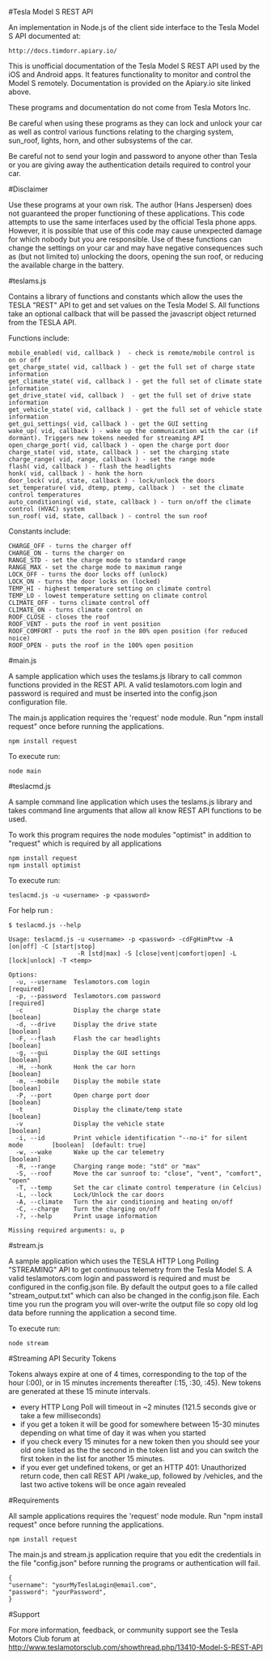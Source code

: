 #Tesla Model S REST API

An implementation in Node.js of the client side interface to the Tesla Model S API documented at: 

	http://docs.timdorr.apiary.io/

This is unofficial documentation of the Tesla Model S REST API used by the iOS and Android apps. It features functionality to monitor and control the Model S remotely. Documentation is provided on the Apiary.io site linked above.

These programs and documentation do not come from Tesla Motors Inc.

Be careful when using these programs as they can lock and unlock your car as well as control various functions relating to the charging system, sun_roof, lights, horn, and other subsystems of the car.

Be careful not to send your login and password to anyone other than Tesla or you are giving away the authentication details required to control your car.

#Disclaimer

Use these programs at your own risk. The author (Hans Jespersen) does not guaranteed the proper functioning of these applications. This code attempts to use the same interfaces used by the official Tesla phone apps. However, it is possible that use of this code may cause unexpected damage for which nobody but you are responsible. Use of these functions can change the settings on your car and may have negative consequences such as (but not limited to) unlocking the doors, opening the sun roof, or reducing the available charge in the battery.

#teslams.js 

Contains a library of functions and constants which allow the uses the TESLA "REST" API to get and set values on the Tesla Model S. 
All functions take an optional callback that will be passed the javascript object returned from the TESLA API.

Functions include:

	mobile_enabled( vid, callback )  - check is remote/mobile control is on or off
	get_charge_state( vid, callback ) - get the full set of charge state information
	get_climate_state( vid, callback ) - get the full set of climate state information 
	get_drive_state( vid, callback )  - get the full set of drive state information
	get_vehicle_state( vid, callback ) - get the full set of vehicle state information 
	get_gui_settings( vid, callback ) - get the GUI setting
	wake_up( vid, callback ) - wake up the communication with the car (if dormant). Triggers new tokens needed for streaming API
	open_charge_port( vid, callback ) - open the charge port door 
	charge_state( vid, state, callback ) - set the charging state 
	charge_range( vid, range, callback ) - set the range mode 
	flash( vid, callback ) - flash the headlights 
	honk( vid, callback ) - honk the horn 
	door_lock( vid, state, callback ) - lock/unlock the doors 
	set_temperature( vid, dtemp, ptemp, callback )  - set the climate control temperatures
	auto_conditioning( vid, state, callback ) - turn on/off the climate control (HVAC) system
	sun_roof( vid, state, callback ) - control the sun roof 

Constants include:

	CHARGE_OFF - turns the charger off
	CHARGE_ON - turns the charger on
	RANGE_STD - set the charge mode to standard range
	RANGE_MAX - set the charge mode to maximum range
	LOCK_OFF - turns the door locks off (unlock)
	LOCK_ON - turns the door locks on (locked)
	TEMP_HI - highest temperature setting on climate control
	TEMP_LO - lowest temperature setting on climate control
	CLIMATE_OFF - turns climate control off
	CLIMATE_ON - turns climate control on
	ROOF_CLOSE - closes the roof
	ROOF_VENT - puts the roof in vent position
	ROOF_COMFORT - puts the roof in the 80% open position (for reduced noice)
	ROOF_OPEN - puts the roof in the 100% open position

#main.js

A sample application which uses the teslams.js library to call common functions provided in the REST API.
A valid teslamotors.com login and password is required and must be inserted into the config.json configuration file.

The main.js application requires the 'request' node module. Run "npm install request" once before running the applications.

	npm install request

To execute run: 

	node main

#teslacmd.js

A sample command line application which uses the teslams.js library and takes command line arguments that allow all know REST API functions to be used.

To work this program requires the node modules "optimist" in addition to "request" which is required by all applications
	
	npm install request
	npm install optimist

To execute run:

	teslacmd.js -u <username> -p <password>

For help run :

	$ teslacmd.js --help

	Usage: teslacmd.js -u <username> -p <password> -cdFgHimPtvw -A [on|off] -C [start|stop] 
	                   -R [std|max] -S [close|vent|comfort|open] -L [lock|unlock] -T <temp>

	Options:
	  -u, --username  Teslamotors.com login                                        [required]
	  -p, --password  Teslamotors.com password                                     [required]
	  -c              Display the charge state                                     [boolean]
	  -d, --drive     Display the drive state                                      [boolean]
	  -F, --flash     Flash the car headlights                                     [boolean]
	  -g, --gui       Display the GUI settings                                     [boolean]
	  -H, --honk      Honk the car horn                                            [boolean]
	  -m, --mobile    Display the mobile state                                     [boolean]
	  -P, --port      Open charge port door                                        [boolean]
	  -t              Display the climate/temp state                               [boolean]
	  -v              Display the vehicle state                                    [boolean]
	  -i, --id        Print vehicle identification "--no-i" for silent mode        [boolean]  [default: true]
	  -w, --wake      Wake up the car telemetry                                    [boolean]
	  -R, --range     Charging range mode: "std" or "max"                        
	  -S, --roof      Move the car sunroof to: "close", "vent", "comfort", "open"
	  -T, --temp      Set the car climate control temperature (in Celcius)       
	  -L, --lock      Lock/Unlock the car doors                                  
	  -A, --climate   Turn the air conditioning and heating on/off               
	  -C, --charge    Turn the charging on/off                                   
	  -?, --help      Print usage information                                    
	
	Missing required arguments: u, p
	
#stream.js 

A sample application which uses the TESLA HTTP Long Polling "STREAMING" API to get continuous telemetry from the Tesla Model S. 
A valid teslamotors.com login and password is required and must be configured in the config.json file. 
By default the output goes to a file called "stream_output.txt" which can also be changed in the config.json file. Each time you run the program you will over-write the output file so copy old log data before running the application a second time.


To execute run:

	node stream
	
#Streaming API Security Tokens

Tokens always expire at one of 4 times, corresponding to the top of the hour (:00), or in 15 minutes increments thereafter (:15, :30, :45). New tokens are generated at these 15 minute intervals. 

- every HTTP Long Poll will timeout in ~2 minutes (121.5 seconds give or take a few milliseconds)
- if you get a token it will be good for somewhere between 15-30 minutes depending on what time of day it was when you started
- if you check every 15 minutes for a new token then you should see your old one listed as the the second in the token list and you can switch the first token in the list for another 15 minutes.
- if you ever get undefined tokens, or get an HTTP 401: Unauthorized return code, then call REST API /wake_up, followed by /vehicles, and the last two active tokens will be once again revealed


#Requirements

All sample applications requires the 'request' node module. Run "npm install request" once before running the applications.

	npm install request

The main.js and stream.js application require that you edit the credentials in the file "config.json" before running the programs or authentication will fail.

	{
	"username": "yourMyTeslaLogin@email.com",
	"password": "yourPassword",
	}

#Support

For more information, feedback, or community support see the Tesla Motors Club forum at http://www.teslamotorsclub.com/showthread.php/13410-Model-S-REST-API

